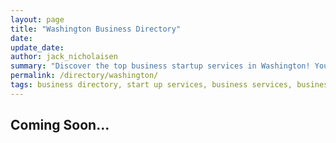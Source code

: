 ```yaml
---
layout: page
title: "Washington Business Directory"
date: 
update_date: 
author: jack_nicholaisen
summary: "Discover the top business startup services in Washington! Your ultimate guide to launching a successful venture."  
permalink: /directory/washington/
tags: business directory, start up services, business services, business lawyers, registered agents,
---
```




<h2>Coming Soon...</h2>

